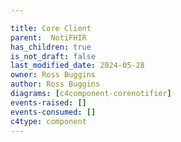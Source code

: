 ```yaml
---

title: Core Client
parent:  NotiFHIR
has_children: true
is_not_draft: false
last_modified_date: 2024-05-28
owner: Ross Buggins
author: Ross Buggins
diagrams: [c4component-corenotifier]
events-raised: []
events-consumed: []
c4type: component
---
```

